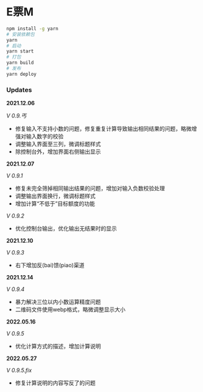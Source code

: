 # E票M

```sh
npm install -g yarn
# 安装依赖包
yarn
# 启动
yarn start
# 打包
yarn build
# 发布
yarn deploy
```

### Updates

**2021.12.06** 

*V 0.9.丐*

- 修复输入不支持小数的问题，修复重复计算导致输出相同结果的问题，略微增强对输入数字的校验
- 调整输入界面至三列，微调标题样式
- 除控制台外，增加界面右侧输出显示

**2021.12.07**

*V 0.9.1*

- 修复未完全筛掉相同输出结果的问题，增加对输入负数校验处理
- 调整输出界面换行，微调标题样式
- 增加计算“不低于”目标额度的功能

*V 0.9.2*

- 优化控制台输出，优化输出无结果时的显示

**2021.12.10**

*V 0.9.3*

- 右下增加反(bai)馈(piao)渠道

**2021.12.14**

*V 0.9.4*

- 暴力解决三位以内小数运算精度问题
- 二维码文件使用webp格式，略微调整显示大小

**2022.05.16**

*V 0.9.5*

- 优化计算方式的描述，增加计算说明

**2022.05.27**

*V 0.9.5.fix*

- 修复计算说明的内容写反了的问题